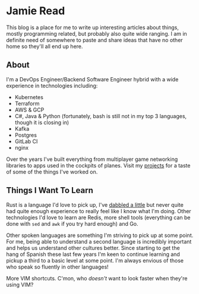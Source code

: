 # Jamie Read
This blog is a place for me to write up interesting articles about things, mostly programming related, but probably also quite wide ranging. I am in definite need of somewhere to paste and share ideas that have no other home so they'll all end up here.

## About
I'm a DevOps Engineer/Backend Software Engineer hybrid with a wide experience in technologies including:
- Kubernetes
- Terraform
- AWS & GCP
- C#, Java & Python (fortunately, bash is still not in my top 3 languages, though it is closing in)
- Kafka
- Postgres
- GitLab CI
- nginx

Over the years I've built everything from multiplayer game networking libraries to apps used in the cockpits of planes. Visit my [projects](projects.d) for a taste of some of the things I've worked on.

## Things I Want To Learn
Rust is a language I'd love to pick up, I've [dabbled a little](https://github.com/cantino/mcfly/pull/73) but never quite had quite enough experience to really feel like I know what I'm doing. Other technologies I'd love to learn are Redis, more shell tools (everything can be done with `sed` and `awk` if you try hard enough) and Go.

Other spoken languages are something I'm striving to pick up at some point. For me, being able to understand a second language is incredibly important and helps us understand other cultures better. Since starting to get the hang of Spanish these last few years I'm keen to continue learning and pickup a third to a basic level at some point. I'm always envious of those who speak so fluently in other languages!

More VIM shortcuts. C'mon, who _doesn't_ want to look faster when they're using VIM?
